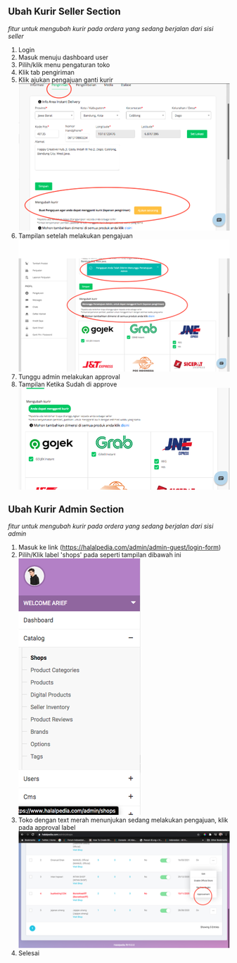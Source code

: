 ## Ubah Kurir Seller Section

_fitur untuk mengubah kurir pada ordera yang sedang berjalan dari sisi seller_

1. Login
2. Masuk menuju dashboard user
3. Pilih/klik menu pengaturan toko
4. Klik tab pengiriman
5. Klik ajukan pengajuan ganti kurir
   ![Docusaurus logo](./images/AJUKAN_PERGANTIAN_KURIR.png)
6. Tampilan setelah melakukan pengajuan
   ![Docusaurus logo](./images/Melakukan_Pengajuan_Done.png)
7. Tunggu admin melakukan approval
8. Tampilan Ketika Sudah di approve
   ![Docusaurus logo](./images/Pengajuan_Approved.png)

## Ubah Kurir Admin Section

_fitur untuk mengubah kurir pada ordera yang sedang berjalan dari sisi admin_

1. Masuk ke link (https://halalpedia.com/admin/admin-guest/login-form)
2. Pilih/Klik label 'shops' pada seperti tampilan dibawah ini
   ![Docusaurus logo](./images/admin/Admin_Shop.png)
3. Toko dengan text merah menunjukan sedang melakukan pengajuan, klik pada approval label
   ![Docusaurus logo](./images/admin/proses_approval_admin.png)
4. Selesai

